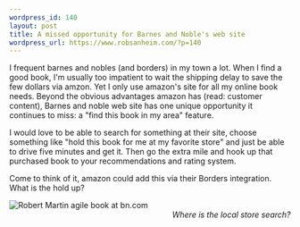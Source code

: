 ```yaml
--- 
wordpress_id: 140
layout: post
title: A missed opportunity for Barnes and Noble's web site
wordpress_url: https://www.robsanheim.com/?p=140
---
```

I frequent barnes and nobles (and borders) in my town a lot.  When I find a good book, I'm usually too impatient to wait the shipping delay to save the few dollars via amzon.  Yet I only use amazon's site for all my online book needs.  Beyond the obvious advantages amazon has (read: customer content), Barnes and noble web site has one unique opportunity it continues to miss: a "find this book in my area" feature.

I would love to be able to search for something at their site, choose something like "hold this book for me at my favorite store" and just be able to drive five minutes and get it.  Then go the extra mile and hook up that purchased book to your recommendations and rating system.

Come to think of it, amazon could add this via their Borders integration.  What is the hold up?

<div class="center"><img src='/wp-content/agile_book_bn.png' alt='Robert Martin agile book at bn.com' />
<div style="text-align:right"><em>Where is the local store search?</em></div>
</div>
